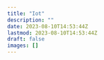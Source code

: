 ```yaml
---
title: "Iot"
description: ""
date: 2023-08-10T14:53:44Z
lastmod: 2023-08-10T14:53:44Z
draft: false
images: []
---
```


